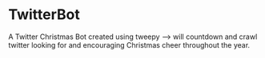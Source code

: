 # TwitterBot
A Twitter Christmas Bot created using tweepy --> will countdown and crawl twitter looking for and encouraging Christmas cheer throughout the year.
